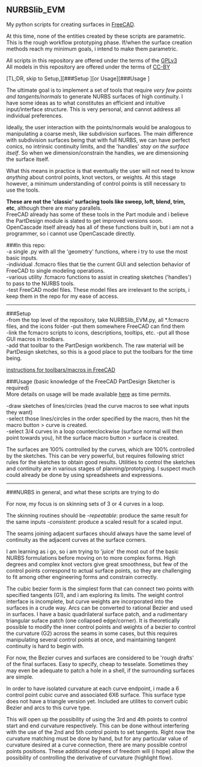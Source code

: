 ## NURBSlib_EVM
My python scripts for creating surfaces in [FreeCAD](http://freecadweb.org/).   

At this time, none of the entities created by these scripts are parametric. This is the rough workflow prototyping phase. If/when the surface creation methods reach my minimum goals, i intend to make them parametric.

All scripts in this repository are offered under the terms of the [GPLv3](http://www.gnu.org/licenses/gpl-3.0.en.html)   
All models in this repository are offered under the terms of [CC-BY](http://creativecommons.org/licenses/by/2.0/)

[TL;DR, skip to Setup,][###Setup   ][or Usage][###Usage ]

The ultimate goal is to implement a set of tools that require *very few points and tangents/normals* to generate NURBS surfaces of high continuity. I have some ideas as to what constitutes an efficient and intuitive input/interface structure. This is very personal, and cannot address all individual preferences. 

Ideally, the user interaction with the points/normals would be analogous to manipulating a coarse mesh, like subdivision surfaces. The main difference with subdivision surfaces being that with full NURBS, we can have perfect conics, no intrinsic continuity limits, and the 'handles' <i>stay on the surface itself</i>. So when we dimension/constrain the handles, we are dimensioning the surface itself.

What this means in practice is that eventually the user will not need to know *anything* about control points, knot vectors, or weights. At this stage however, a minimum understanding of control points is still necessary to use the tools.

**These are not the 'classic' surfacing tools like sweep, loft, blend, trim, etc**, although there are many parallels.    
FreeCAD already has some of these tools in the Part module and i believe the PartDesign module is slated to get improved versions soon. OpenCascade itself already has all of these functions built in, but i am not a programmer, so i cannot use OpenCascade directly. 

###In this repo:   
-a single .py with all the 'geometry' functions, where i try to use the most basic inputs.   
-individual .fcmacro files that tie the current GUI and selection behavior of FreeCAD to single modeling operations.   
-various utility .fcmacro functions to assist in creating sketches ('handles') to pass to the NURBS tools.   
-test FreeCAD model files. These model files are irrelevant to the scripts, i keep them in the repo for my ease of access. 
___
###Setup   
-from the top level of the repository, take NURBSlib_EVM.py, all  *.fcmacro files, and the icons folder
-put them somewhere FreeCAD can find them   
-link the fcmacro scripts to icons, descriptions, tooltips, etc. 
-put all those GUI macros in toolbars.   
-add that toolbar to the PartDesign workbench. The raw material will be PartDesign sketches, so this is a good place to put the toolbars for the time being.   

[instructions for toolbars/macros in FreeCAD](http://freecadweb.org/wiki/index.php?title=Macros) 

###Usage (basic knowledge of the FreeCAD PartDesign Sketcher is required)  
More details on usage will be made available [here](http://edwardvmills.github.io/NURBSlib_EVM/) as time permits.

-draw sketches of lines/circles (read the curve macros to see what inputs they want)   
-select those lines/circles in the order specified by the macro, then hit the macro button > curve is created.   
-select 3/4 curves in a loop counterclockwise (surface normal will then point towards you), hit the surface macro button > surface is created.

The surfaces are 100% controlled by the curves, which are 100% controlled by the sketches. This can be very powerful, but requires following strict rules for the sketches to obtain good results. Utilities to control the sketches and continuity are in various stages of planning/prototyping. I suspect much could already be done by using spreadsheets and expressions.
___
###NURBS in general, and what these scripts are trying to do   

For now, my focus is on skinning sets of 3 or 4 curves in a loop. 

The skinning routines should be 
-*repeatable*: produce the same result for the same inputs
-*consistent*: produce a scaled result for a scaled input. 

The seams joining adjacent surfaces should always have the same level of continuity as the adjacent curves at the surface corners.

I am learning as i go, so i am trying to 'juice' the most out of the basic NURBS formulations before moving on to more complex forms. High degrees and complex knot vectors give great smoothness, but few of the control points correspond to actual surface points, so they are challenging to fit among other engineering forms and constrain correctly.

The cubic bezier form is the simplest form that can connect two points with specified tangents (G1), and i am exploring its limits. The weight control interface is incomplete, but curve weights are incorporated into the surfaces in a crude way. Arcs can be converted to rational Bezier and used in surfaces. I have a basic quadrilateral surface patch, and a rudimentary triangular suface patch (one collapsed edge/corner). It is theoretically possible to modify the inner control points and weights of a bezier to control the curvature (G2) across the seams in some cases, but this requires manipulating several control points at once, and maintaining tangent continuity is hard to begin with.

For now, the Bezier curves and surfaces are considered to be 'rough drafts' of the final surfaces. Easy to specify, cheap to tesselate. Sometimes they may even be adequate to patch a hole in a shell, if the surrounding surfaces are simple.

In order to have isolated curvature at each curve endpoint, i made a 6 control point cubic curve and associated 6X6 surface. This surface type does not have a triangle version yet. Included are utilites to convert cubic Bezier and arcs to this curve type.   

This will open up the possibility of using the 3rd and 4th points to control start and end curvature respectively. This can be done without interfering with the use of the 2nd and 5th control points to set tangents. Right now the curvature matching must be done by hand, but for any particular value of curvature desired at a curve connection, there are many possible control points positions. These additional degrees of freedom will (i hope) allow the possibility of controlling the derivative of curvature (highlight flow).
